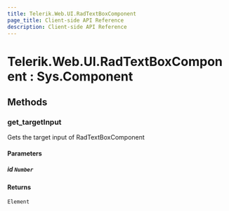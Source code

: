 ```yaml
---
title: Telerik.Web.UI.RadTextBoxComponent
page_title: Client-side API Reference
description: Client-side API Reference
---
```


# Telerik.Web.UI.RadTextBoxComponent : Sys.Component 

## Methods

###  get_targetInput

Gets the target input of RadTextBoxComponent

#### Parameters

##### id `Number`

#### Returns

`Element` 


